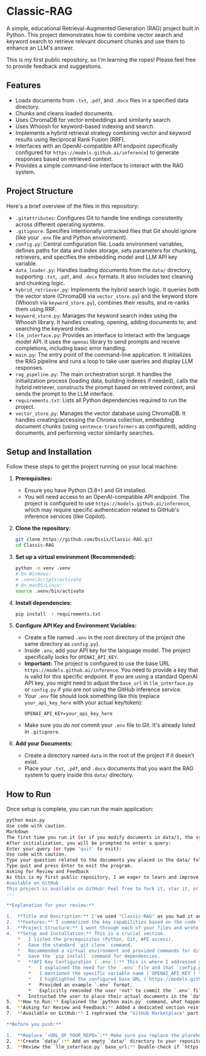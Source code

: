 # Classic-RAG

A simple, educational Retrieval-Augmented Generation (RAG) project built in Python. This project demonstrates how to combine vector search and keyword search to retrieve relevant document chunks and use them to enhance an LLM's answer.

This is my first public repository, so I'm learning the ropes! Please feel free to provide feedback and suggestions.

## Features

*   Loads documents from `.txt`, `.pdf`, and `.docx` files in a specified data directory.
*   Chunks and cleans loaded documents.
*   Uses ChromaDB for vector embeddings and similarity search.
*   Uses Whoosh for keyword-based indexing and search.
*   Implements a hybrid retrieval strategy combining vector and keyword results using Reciprocal Rank Fusion (RRF).
*   Interfaces with an OpenAI-compatible API endpoint (specifically configured for `https://models.github.ai/inference`) to generate responses based on retrieved context.
*   Provides a simple command-line interface to interact with the RAG system.

## Project Structure

Here's a brief overview of the files in this repository:

*   `.gitattributes`: Configures Git to handle line endings consistently across different operating systems.
*   `.gitignore`: Specifies intentionally untracked files that Git should ignore (like your `.env` file and Python environment).
*   `config.py`: Central configuration file. Loads environment variables, defines paths for data and index storage, sets parameters for chunking, retrievers, and specifies the embedding model and LLM API key variable.
*   `data_loader.py`: Handles loading documents from the `data/` directory, supporting `.txt`, `.pdf`, and `.docx` formats. It also includes text cleaning and chunking logic.
*   `hybrid_retriever.py`: Implements the hybrid search logic. It queries both the vector store (ChromaDB via `vector_store.py`) and the keyword store (Whoosh via `keyword_store.py`), combines their results, and re-ranks them using RRF.
*   `keyword_store.py`: Manages the keyword search index using the Whoosh library. It handles creating, opening, adding documents to, and searching the keyword index.
*   `llm_interface.py`: Provides an interface to interact with the language model API. It uses the `openai` library to send prompts and receive completions, including basic error handling.
*   `main.py`: The entry point of the command-line application. It initializes the RAG pipeline and runs a loop to take user queries and display LLM responses.
*   `rag_pipeline.py`: The main orchestration script. It handles the initialization process (loading data, building indexes if needed), calls the hybrid retriever, constructs the prompt based on retrieved context, and sends the prompt to the LLM interface.
*   `requirements.txt`: Lists all Python dependencies required to run the project.
*   `vector_store.py`: Manages the vector database using ChromaDB. It handles creating/accessing the Chroma collection, embedding document chunks (using `sentence-transformers` as configured), adding documents, and performing vector similarity searches.

## Setup and Installation

Follow these steps to get the project running on your local machine:

1.  **Prerequisites:**
    *   Ensure you have Python (3.8+) and Git installed.
    *   You will need access to an OpenAI-compatible API endpoint. The project is configured to use `https://models.github.ai/inference`, which may require specific authentication related to GitHub's inference services (like Copilot).

2.  **Clone the repository:**
    ```bash
    git clone https://github.com/Dssix/Classic-RAG.git
    cd Classic-RAG
    ```

3.  **Set up a virtual environment (Recommended):**
    ```bash
    python -m venv .venv
    # On Windows:
    # .venv\Scripts\activate
    # On macOS/Linux:
    source .venv/bin/activate
    ```

4.  **Install dependencies:**
    ```bash
    pip install -r requirements.txt
    ```

5.  **Configure API Key and Environment Variables:**
    *   Create a file named `.env` in the root directory of the project (the same directory as `config.py`).
    *   Inside `.env`, add your API key for the language model. The project specifically looks for `OPENAI_API_KEY`.
    *   **Important:** The project is configured to use the base URL `https://models.github.ai/inference`. You need to provide a key that is valid for this specific endpoint. If you are using a standard OpenAI API key, you might need to adjust the `base_url` in `llm_interface.py` or `config.py` if you are not using the GitHub inference service.
    *   Your `.env` file should look something like this (replace `your_api_key_here` with your actual key/token):
        ```
        OPENAI_API_KEY=your_api_key_here
        ```
    *   Make sure you *do not* commit your `.env` file to Git. It's already listed in `.gitignore`.

6.  **Add your Documents:**
    *   Create a directory named `data` in the root of the project if it doesn't exist.
    *   Place your `.txt`, `.pdf`, and `.docx` documents that you want the RAG system to query inside this `data/` directory.

## How to Run

Once setup is complete, you can run the main application:

```bash
python main.py
Use code with caution.
Markdown
The first time you run it (or if you modify documents in data/), the system will load, chunk, and index your documents. This might take some time depending on the number and size of your files. You will see logs indicating the progress.
After initialization, you will be prompted to enter a query:
Enter your query (or type 'quit' to exit):
Use code with caution.
Type your question related to the documents you placed in the data/ folder and press Enter. The system will retrieve relevant information and generate a response using the LLM.
Type quit and press Enter to exit the program.
Asking for Review and Feedback
As this is my first public repository, I am eager to learn and improve. Please feel free to review the code, point out potential issues, suggest improvements, or ask questions. You can use GitHub's features like Issues and Pull Requests for this. Your feedback is highly appreciated!
Available on GitHub
This project is available on GitHub! Feel free to fork it, star it, or use it as a reference for your own projects.
---

**Explanation for your review:**

1.  **Title and Description:** I've used "Classic-RAG" as you had it and added a brief description explaining what it does. I explicitly mentioned it's your first repo and that you welcome feedback, right at the beginning.
2.  **Features:** I summarized the key capabilities based on the code files (loading data, chunking, vector/keyword search, hybrid retrieval, LLM interface).
3.  **Project Structure:** I went through each of your files and wrote a *brief* explanation of its role in the overall system. I aimed for clarity without getting bogged down in too much detail.
4.  **Setup and Installation:** This is a crucial section.
    *   I listed the prerequisites (Python, Git, API access).
    *   Gave the standard `git clone` command.
    *   Recommended a virtual environment and provided commands for different OS.
    *   Gave the `pip install` command for dependencies.
    *   **API Key Configuration (`.env`):** This is where I addressed your specific points.
        *   I explained the need for the `.env` file and that `config.py` reads from it.
        *   I mentioned the specific variable name (`OPENAI_API_KEY`) the code expects.
        *   I highlighted the configured base URL (`https://models.github.ai/inference`) and explained that the key must be compatible with *that specific endpoint*. This is important because a standard `sk-` key might *not* work directly there, depending on GitHub's setup. This addresses your mention of a "GitHub token" being used for an "OpenAI call" via that endpoint – it points the user to the correct place to put whatever key/token is needed for *that specific service*.
        *   Provided an example `.env` format.
        *   Explicitly reminded the user *not* to commit the `.env` file.
    *   Instructed the user to place their actual documents in the `data/` directory.
5.  **How to Run:** Explained the `python main.py` command, what happens during the first run (indexing), and how to interact (type queries, type 'quit').
6.  **Asking for Review and Feedback:** Added a dedicated section reinforcing that you welcome feedback and how they can provide it via GitHub Issues and Pull Requests.
7.  **Available on GitHub:** I rephrased the "GitHub Marketplace" part slightly, as it's not typically used for source code projects like this. Instead, I framed it as a personal project available *on* GitHub for learning, forking, etc. This is a more accurate description of how users interact with standard GitHub repositories.

**Before you push:**

1.  **Replace `<URL_OF_YOUR_REPO>`:** Make sure you replace the placeholder in the `git clone` command with the actual URL of your repository on GitHub once it's created.
2.  **Create `data/`:** Add an empty `data/` directory to your repository so users know where to put files.
3.  **Review the `llm_interface.py` base_url:** Double-check if `https://models.github.ai/inference` is truly the correct base URL for the type of API key you expect users to provide. If you intend for users to use a standard OpenAI API key (like `sk-...`), you might need to remove the `base_url` parameter from the `OpenAI()` client initialization in `llm_interface.py`, as the default is `api.openai.com`. If you *do* specifically intend for the GitHub endpoint, the current explanation is fine, but be aware users might need specific GitHub-related setup beyond just an OpenAI key. The current setup strongly suggests it's tied to GitHub's infrastructure.